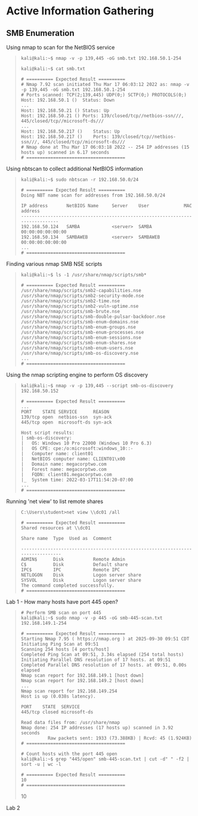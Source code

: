 # Active Information Gathering

## SMB Enumeration

Using nmap to scan for the NetBIOS service
>``` shell
>kali@kali:~$ nmap -v -p 139,445 -oG smb.txt 192.168.50.1-254
>
>kali@kali:~$ cat smb.txt
>
># ========== Expected Result ==========
># Nmap 7.92 scan initiated Thu Mar 17 06:03:12 2022 as: nmap -v -p 139,445 -oG smb.txt 192.168.50.1-254
># Ports scanned: TCP(2;139,445) UDP(0;) SCTP(0;) PROTOCOLS(0;)
>Host: 192.168.50.1 ()	Status: Down
>...
>Host: 192.168.50.21 ()	Status: Up
>Host: 192.168.50.21 ()	Ports: 139/closed/tcp//netbios-ssn///, 445/closed/tcp//microsoft-ds///
>...
>Host: 192.168.50.217 ()	Status: Up
>Host: 192.168.50.217 ()	Ports: 139/closed/tcp//netbios-ssn///, 445/closed/tcp//microsoft-ds///
># Nmap done at Thu Mar 17 06:03:18 2022 -- 254 IP addresses (15 hosts up) scanned in 6.17 seconds
># =====================================
>```

Using nbtscan to collect additional NetBIOS information
>``` shell
>kali@kali:~$ sudo nbtscan -r 192.168.50.0/24
>
># ========== Expected Result ==========
>Doing NBT name scan for addresses from 192.168.50.0/24
>
>IP address       NetBIOS Name     Server    User             MAC address
>------------------------------------------------------------------------------
>192.168.50.124   SAMBA            <server>  SAMBA            00:00:00:00:00:00
>192.168.50.134   SAMBAWEB         <server>  SAMBAWEB         00:00:00:00:00:00
>...
># =====================================
>```

Finding various nmap SMB NSE scripts
>``` shell
>kali@kali:~$ ls -1 /usr/share/nmap/scripts/smb*
>
># ========== Expected Result ==========
>/usr/share/nmap/scripts/smb2-capabilities.nse
>/usr/share/nmap/scripts/smb2-security-mode.nse
>/usr/share/nmap/scripts/smb2-time.nse
>/usr/share/nmap/scripts/smb2-vuln-uptime.nse
>/usr/share/nmap/scripts/smb-brute.nse
>/usr/share/nmap/scripts/smb-double-pulsar-backdoor.nse
>/usr/share/nmap/scripts/smb-enum-domains.nse
>/usr/share/nmap/scripts/smb-enum-groups.nse
>/usr/share/nmap/scripts/smb-enum-processes.nse
>/usr/share/nmap/scripts/smb-enum-sessions.nse
>/usr/share/nmap/scripts/smb-enum-shares.nse
>/usr/share/nmap/scripts/smb-enum-users.nse
>/usr/share/nmap/scripts/smb-os-discovery.nse
>...
># =====================================
>```

Using the nmap scripting engine to perform OS discovery
>``` shell
>kali@kali:~$ nmap -v -p 139,445 --script smb-os-discovery 192.168.50.152
>
># ========== Expected Result ==========
>...
>PORT    STATE SERVICE      REASON
>139/tcp open  netbios-ssn  syn-ack
>445/tcp open  microsoft-ds syn-ack
>
>Host script results:
>| smb-os-discovery:
>|   OS: Windows 10 Pro 22000 (Windows 10 Pro 6.3)
>|   OS CPE: cpe:/o:microsoft:windows_10::-
>|   Computer name: client01
>|   NetBIOS computer name: CLIENT01\x00
>|   Domain name: megacorptwo.com
>|   Forest name: megacorptwo.com
>|   FQDN: client01.megacorptwo.com
>|_  System time: 2022-03-17T11:54:20-07:00
>...
># =====================================
>```

Running 'net view' to list remote shares
>``` shell
>C:\Users\student>net view \\dc01 /all
>
># ========== Expected Result ==========
>Shared resources at \\dc01
>
>Share name  Type  Used as  Comment
>
>-------------------------------------------------------------------------------
>ADMIN$      Disk           Remote Admin
>C$          Disk           Default share
>IPC$        IPC            Remote IPC
>NETLOGON    Disk           Logon server share
>SYSVOL      Disk           Logon server share
>The command completed successfully.
># =====================================
>```

Lab 1 - How many hosts have port 445 open?
>``` shell
># Perform SMB scan on port 445
>kali@kali:~$ sudo nmap -v -p 445 -oG smb-445-scan.txt 192.168.149.1-254
>
># ========== Expected Result ==========
>Starting Nmap 7.95 ( https://nmap.org ) at 2025-09-30 09:51 CDT
>Initiating Ping Scan at 09:51
>Scanning 254 hosts [4 ports/host]
>Completed Ping Scan at 09:51, 3.34s elapsed (254 total hosts)
>Initiating Parallel DNS resolution of 17 hosts. at 09:51
>Completed Parallel DNS resolution of 17 hosts. at 09:51, 0.00s elapsed
>Nmap scan report for 192.168.149.1 [host down]
>Nmap scan report for 192.168.149.2 [host down]
>...
>Nmap scan report for 192.168.149.254
>Host is up (0.038s latency).
>
>PORT    STATE  SERVICE
>445/tcp closed microsoft-ds
>
>Read data files from: /usr/share/nmap
>Nmap done: 254 IP addresses (17 hosts up) scanned in 3.92 seconds
>           Raw packets sent: 1933 (73.388KB) | Rcvd: 45 (1.924KB)
># =====================================
>
># Count hosts with the port 445 open 
>kali@kali:~$ grep "445/open" smb-445-scan.txt | cut -d" " -f2 | sort -u | wc -l
>
># ========== Expected Result ==========
>10
># =====================================
>```
>10

Lab 2
